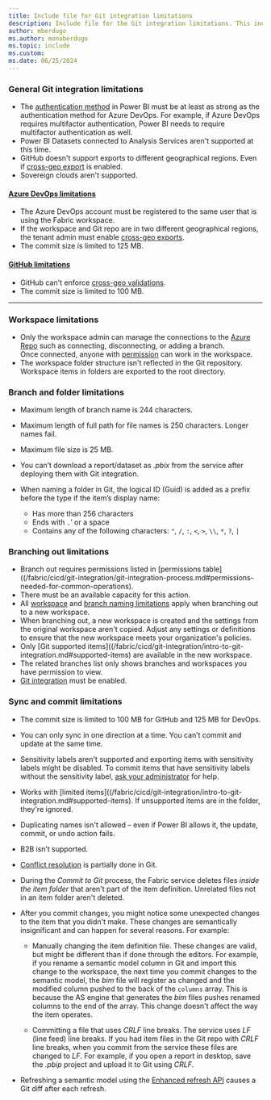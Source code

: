 ```yaml
---
title: Include file for Git integration limitations
description: Include file for the Git integration limitations. This include file is referenced in this repo and also in an article in the Power BI repo.
author: mberdugo
ms.author: monaberdugo
ms.topic: include
ms.custom: 
ms.date: 06/25/2024
---
```


### General Git integration limitations

- The [authentication method](/entra/identity/authentication/concept-authentication-methods-manage#authentication-methods-policy) in Power BI must be at least as strong as the authentication method for Azure DevOps. For example, if Azure DevOps requires multifactor authentication, Power BI needs to require multifactor authentication as well.
- Power BI Datasets connected to Analysis Services aren't supported at this time.
- GitHub doesn't support exports to different geographical regions. Even if [cross-geo export](/fabric/admin/git-integration-admin-settings#users-can-export-items-to-git-repositories-in-other-geographical-locations-preview) is enabled.
- Sovereign clouds aren't supported.

#### [Azure DevOps limitations](#tab/azure-devops)

- The Azure DevOps account must be registered to the same user that is using the Fabric workspace.
- If the workspace and Git repo are in two different geographical regions, the tenant admin must enable [cross-geo exports](/fabric/admin/git-integration-admin-settings#users-can-export-items-to-git-repositories-in-other-geographical-locations-preview).
- The commit size is limited to 125 MB.

#### [GitHub limitations](#tab/github)

- GitHub can't enforce [cross-geo validations](/fabric/admin/git-integration-admin-settings#users-can-export-items-to-git-repositories-in-other-geographical-locations-preview).
- The commit size is limited to 100 MB.

---

### Workspace limitations

- Only the workspace admin can manage the connections to the [Azure Repo](/azure/devops/repos/get-started) such as connecting, disconnecting, or adding a branch.  
Once connected, anyone with [permission](/fabric/cicd/git-integration/git-integration-process#permissions) can work in the workspace.  
- The workspace folder structure isn't reflected in the Git repository. Workspace items in folders are exported to the root directory.

### Branch and folder limitations

- Maximum length of branch name is 244 characters.
- Maximum length of full path for file names is 250 characters. Longer names fail.
- Maximum file size is 25 MB.
- You can’t download a report/dataset as *.pbix* from the service after deploying them with Git integration.
- When naming a folder in Git, the logical ID (Guid) is added as a prefix before the type if the item’s display name:

  - Has more than 256 characters
  - Ends with `.`’ or a space
  - Contains any of the following characters: `"`, `/`, `:`, `<`, `>`, `\\`, `*`, `?`, `|`

### Branching out limitations

- Branch out requires permissions listed in [permissions table]((/fabric/cicd/git-integration/git-integration-process.md#permissions-needed-for-common-operations).
- There must be an available capacity for this action.
- All [workspace](#workspace-limitations) and [branch naming limitations](#branch-and-folder-limitations) apply when branching out to a new workspace.
- When branching out, a new workspace is created and the settings from the original workspace aren't copied. Adjust any settings or definitions to ensure that the new workspace meets your organization's policies.
- Only [Git supported items]((/fabric/cicd/git-integration/intro-to-git-integration.md#supported-items) are available in the new workspace.
- The related branches list only shows branches and workspaces you have permission to view.
- [Git integration](/fabric/admin/git-integration-admin-settings) must be enabled.

### Sync and commit limitations

- The commit size is limited to 100 MB for GitHub and 125 MB for DevOps.
- You can only sync in one direction at a time. You can’t commit and update at the same time.
- Sensitivity labels aren't supported and exporting items with sensitivity labels might be disabled. To commit items that have sensitivity labels without the sensitivity label, [ask your administrator](/fabric/admin/git-integration-admin-settings#users-can-export-workspace-items-with-applied-sensitivity-labels-to-git-repositories-preview) for help.
- Works with [limited items]((/fabric/cicd/git-integration/intro-to-git-integration.md#supported-items). If unsupported items are in the folder, they're ignored.
- Duplicating names isn't allowed – even if Power BI allows it, the update, commit, or undo action fails.
- B2B isn’t supported.
- [Conflict resolution](/fabric/cicd/git-integration/conflict-resolution) is partially done in Git.

- During the *Commit to Git* process, the Fabric service deletes files *inside the item folder* that aren't part of the item definition. Unrelated files not in an item folder aren't deleted.

- After you commit changes, you might notice some unexpected changes to the item that you didn't make. These changes are semantically insignificant and can happen for several reasons. For example:

  - Manually changing the item definition file. These changes are valid, but might be different than if done through the editors. For example, if you rename a semantic model column in Git and import this change to the workspace, the next time you commit changes to the semantic model, the *bim* file will register as changed and the modified column pushed to the back of the `columns` array. This is because the AS engine that generates the *bim* files pushes renamed columns to the end of the array. This change doesn't affect the way the item operates.
  
  - Committing a file that uses *CRLF* line breaks. The service uses *LF* (line feed) line breaks. If you had item files in the Git repo with *CRLF* line breaks, when you commit from the service these files are changed to *LF*. For example, if you open a report in desktop, save the *.pbip* project and upload it to Git using *CRLF*.

- Refreshing a semantic model using the [Enhanced refresh API](/power-bi/connect-data/asynchronous-refresh) causes a Git diff after each refresh.
